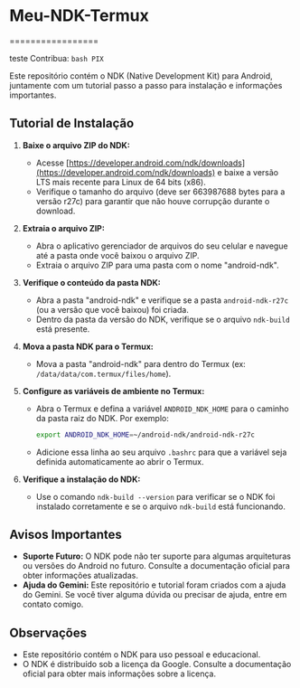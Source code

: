 
# Meu-NDK-Termux
=================

teste
 Contribua:
     ```bash
     PIX
     ```


Este repositório contém o NDK (Native Development Kit) para Android, juntamente com um tutorial passo a passo para instalação e informações importantes.

## Tutorial de Instalação

1. **Baixe o arquivo ZIP do NDK:**
   * Acesse [https://developer.android.com/ndk/downloads](https://developer.android.com/ndk/downloads) e baixe a versão LTS mais recente para Linux de 64 bits (x86).
   * Verifique o tamanho do arquivo (deve ser 663987688 bytes para a versão r27c) para garantir que não houve corrupção durante o download.

2. **Extraia o arquivo ZIP:**
   * Abra o aplicativo gerenciador de arquivos do seu celular e navegue até a pasta onde você baixou o arquivo ZIP.
   * Extraia o arquivo ZIP para uma pasta com o nome "android-ndk".

3. **Verifique o conteúdo da pasta NDK:**
   * Abra a pasta "android-ndk" e verifique se a pasta `android-ndk-r27c` (ou a versão que você baixou) foi criada.
   * Dentro da pasta da versão do NDK, verifique se o arquivo `ndk-build` está presente.

4. **Mova a pasta NDK para o Termux:**
   * Mova a pasta "android-ndk" para dentro do Termux (ex: `/data/data/com.termux/files/home`).

5. **Configure as variáveis de ambiente no Termux:**
   * Abra o Termux e defina a variável `ANDROID_NDK_HOME` para o caminho da pasta raiz do NDK. Por exemplo:
     ```bash
     export ANDROID_NDK_HOME=~/android-ndk/android-ndk-r27c
     ```
   * Adicione essa linha ao seu arquivo `.bashrc` para que a variável seja definida automaticamente ao abrir o Termux.

6. **Verifique a instalação do NDK:**
   * Use o comando `ndk-build --version` para verificar se o NDK foi instalado corretamente e se o arquivo `ndk-build` está funcionando.

## Avisos Importantes

* **Suporte Futuro:** O NDK pode não ter suporte para algumas arquiteturas ou versões do Android no futuro. Consulte a documentação oficial para obter informações atualizadas.
* **Ajuda do Gemini:** Este repositório e tutorial foram criados com a ajuda do Gemini. Se você tiver alguma dúvida ou precisar de ajuda, entre em contato comigo.

## Observações

* Este repositório contém o NDK para uso pessoal e educacional.
* O NDK é distribuído sob a licença da Google. Consulte a documentação oficial para obter mais informações sobre a licença.